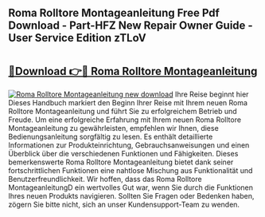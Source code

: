 ## Roma Rolltore Montageanleitung Free Pdf Download - Part-HFZ New Repair Owner Guide - User Service Edition zTLoV

# <h2><a href="http://df6pc9.blite.top/?on=Roma+Rolltore+Montageanleitung">🔗Download 👉🔴 Roma Rolltore Montageanleitung</a></h2>

[![Roma Rolltore Montageanleitung new download](https://i.imgur.com/lujVjoI.png)](http://df6pc9.blite.top/?on=Roma+Rolltore+Montageanleitung)
Ihre Reise beginnt hier Dieses Handbuch markiert den Beginn Ihrer Reise mit Ihrem neuen Roma Rolltore Montageanleitung und führt Sie zu erfolgreichem Betrieb und Freude. Um eine erfolgreiche Erfahrung mit Ihrem neuen Roma Rolltore Montageanleitung zu gewährleisten, empfehlen wir Ihnen, diese Bedienungsanleitung sorgfältig zu lesen. Es enthält detaillierte Informationen zur Produkteinrichtung, Gebrauchsanweisungen und einen Überblick über die verschiedenen Funktionen und Fähigkeiten. Dieses bemerkenswerte Roma Rolltore Montageanleitung bietet dank seiner fortschrittlichen Funktionen eine nahtlose Mischung aus Funktionalität und Benutzerfreundlichkeit. Wir hoffen, dass das Roma Rolltore MontageanleitungD ein wertvolles Gut war, wenn Sie durch die Funktionen Ihres neuen Produkts navigieren. Sollten Sie Fragen oder Bedenken haben, zögern Sie bitte nicht, sich an unser Kundensupport-Team zu wenden.
